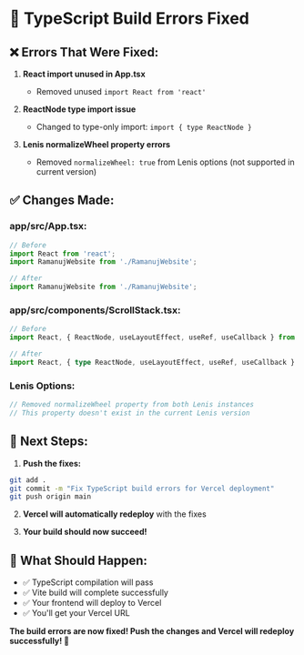 # 🔧 TypeScript Build Errors Fixed

## ❌ Errors That Were Fixed:

1. **React import unused in App.tsx**
   - Removed unused `import React from 'react'`

2. **ReactNode type import issue**
   - Changed to type-only import: `import { type ReactNode }`

3. **Lenis normalizeWheel property errors**
   - Removed `normalizeWheel: true` from Lenis options (not supported in current version)

## ✅ Changes Made:

### app/src/App.tsx:
```typescript
// Before
import React from 'react';
import RamanujWebsite from './RamanujWebsite';

// After
import RamanujWebsite from './RamanujWebsite';
```

### app/src/components/ScrollStack.tsx:
```typescript
// Before
import React, { ReactNode, useLayoutEffect, useRef, useCallback } from 'react';

// After
import React, { type ReactNode, useLayoutEffect, useRef, useCallback } from 'react';
```

### Lenis Options:
```typescript
// Removed normalizeWheel property from both Lenis instances
// This property doesn't exist in the current Lenis version
```

## 🚀 Next Steps:

1. **Push the fixes:**
```bash
git add .
git commit -m "Fix TypeScript build errors for Vercel deployment"
git push origin main
```

2. **Vercel will automatically redeploy** with the fixes

3. **Your build should now succeed!**

## 🎯 What Should Happen:

- ✅ TypeScript compilation will pass
- ✅ Vite build will complete successfully
- ✅ Your frontend will deploy to Vercel
- ✅ You'll get your Vercel URL

**The build errors are now fixed! Push the changes and Vercel will redeploy successfully! 🚀**
